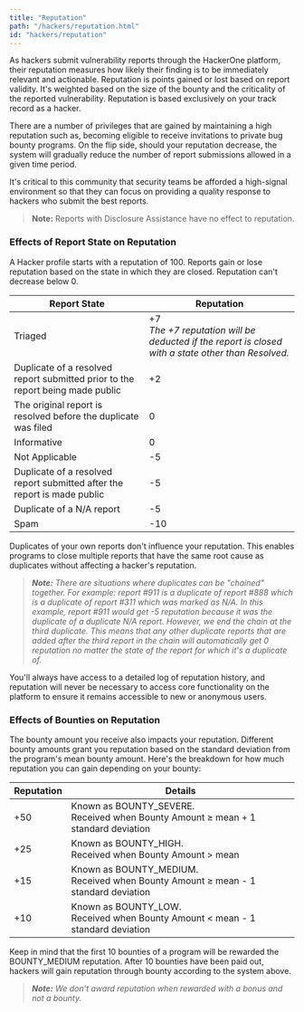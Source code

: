 ```yaml
---
title: "Reputation"
path: "/hackers/reputation.html"
id: "hackers/reputation"
---
```


As hackers submit vulnerability reports through the HackerOne platform, their reputation measures how likely their finding is to be immediately relevant and actionable. Reputation is points gained or lost based on report validity. It's weighted based on the size of the bounty and the criticality of the reported vulnerability. Reputation is based exclusively on your track record as a hacker.

There are a number of privileges that are gained by maintaining a high reputation such as, becoming eligible to receive invitations to private bug bounty programs. On the flip side, should your reputation decrease, the system will gradually reduce the number of report submissions allowed in a given time period.

It's critical to this community that security teams be afforded a high-signal environment so that they can focus on providing a quality response to hackers who submit the best reports.

> **Note:** Reports with Disclosure Assistance have no effect to reputation. 

### Effects of Report State on Reputation
A Hacker profile starts with a reputation of 100. Reports gain or lose reputation based on the state in which they are closed. Reputation can't decrease below 0.

Report State | Reputation
------------ | ------------
Triaged | +7 <br><i>The +7 reputation will be deducted if the report is closed with a state other than Resolved.</i></b>
Duplicate of a resolved report submitted prior to the report being made public | +2
The original report is resolved before the duplicate was filed | 0
Informative | 0
Not Applicable | -5
Duplicate of a resolved report submitted after the report is made public | -5
Duplicate of a N/A report | -5
Spam | -10

Duplicates of your own reports don't influence your reputation. This enables programs to close multiple reports that have the same root cause as duplicates without affecting a hacker's reputation.

><i><b>Note:</b> There are situations where duplicates can be "chained" together. For example: report #911 is a duplicate of report #888 which is a duplicate of report #311 which was marked as N/A. In this example, report #911 would get -5 reputation because it was the duplicate of a duplicate N/A report. However, we end the chain at the third duplicate. This means that any other duplicate reports that are added after the third report in the chain will automatically get 0 reputation no matter the state of the report for which it's a duplicate of.</i>

You'll always have access to a detailed log of reputation history, and reputation will never be necessary to access core functionality on the platform to ensure it remains accessible to new or anonymous users.

### Effects of Bounties on Reputation
The bounty amount you receive also impacts your reputation. Different bounty amounts grant you reputation based on the standard deviation from the program's mean bounty amount. Here's the breakdown for how much reputation you can gain depending on your bounty:

Reputation | Details
---------- | --------
+50 | Known as BOUNTY_SEVERE. <br>Received when Bounty Amount ≥ mean + 1 standard deviation
+25 | Known as BOUNTY_HIGH. <br>Received when Bounty Amount > mean
+15 | Known as BOUNTY_MEDIUM. <br>Received when Bounty Amount ≥ mean - 1 standard deviation
+10 | Known as BOUNTY_LOW. <br>Received when Bounty Amount < mean - 1 standard deviation

Keep in mind that the first 10 bounties of a program will be rewarded the BOUNTY_MEDIUM reputation. After 10 bounties have been paid out, hackers will gain reputation through bounty according to the system above.

><i><b>Note:</b> We don't award reputation when rewarded with a bonus and not a bounty.</i>
